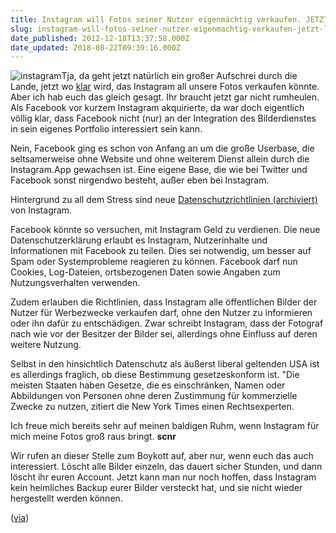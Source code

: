 ```yaml
---
title: Instagram will Fotos seiner Nutzer eigenmächtig verkaufen. JETZT LÖSCHEN!
slug: instagram-will-fotos-seiner-nutzer-eigenmachtig-verkaufen-jetzt-loschen
date_published: 2012-12-18T13:37:58.000Z
date_updated: 2018-08-22T09:39:16.000Z
---
```


![instagram](//picdump.thafaker.de/2012/08/images-100x100.jpeg)Tja, da geht jetzt natürlich ein großer Aufschrei durch die Lande, jetzt wo [klar](http://www.golem.de/news/nutzungsbedingungen-instagram-nimmt-sich-das-recht-zum-verkauf-aller-nutzerfotos-1212-96427.html) wird, das Instagram all unsere Fotos verkaufen könnte. Aber ich hab euch das gleich gesagt. Ihr braucht jetzt gar nicht rumheulen. Als Facebook vor kurzem Instagram akquirierte, da war doch eigentlich völlig klar, dass Facebook nicht (nur) an der Integration des Bilderdienstes in sein eigenes Portfolio interessiert sein kann. 

Nein, Facebook ging es schon von Anfang an um die große Userbase, die seltsamerweise ohne Website und ohne weiterem Dienst allein durch die Instagram.App gewachsen ist. Eine eigene Base, die wie bei Twitter und Facebook sonst nirgendwo besteht, außer eben bei Instagram.

Hintergrund zu all dem Stress sind neue [Datenschutzrichtlinien (archiviert)](http://web.archive.org/web/20121219003200/http://blog.instagram.com/post/38143346554/privacy-and-terms-of-service-changes-on-instagram) von Instagram.

Facebook könnte so versuchen, mit Instagram Geld zu verdienen. Die neue Datenschutzerklärung erlaubt es Instagram, Nutzerinhalte und Informationen mit Facebook zu teilen. Dies sei notwendig, um besser auf Spam oder Systemprobleme reagieren zu können. Facebook darf nun Cookies, Log-Dateien, ortsbezogenen Daten sowie Angaben zum Nutzungsverhalten verwenden.

Zudem erlauben die Richtlinien, dass Instagram alle öffentlichen Bilder der Nutzer für Werbezwecke verkaufen darf, ohne den Nutzer zu informieren oder ihn dafür zu entschädigen. Zwar schreibt Instagram, dass der Fotograf nach wie vor der Besitzer der Bilder sei, allerdings ohne Einfluss auf deren weitere Nutzung.

Selbst in den hinsichtlich Datenschutz als äußerst liberal geltenden USA ist es allerdings fraglich, ob diese Bestimmung gesetzeskonform ist. "Die meisten Staaten haben Gesetze, die es einschränken, Namen oder Abbildungen von Personen ohne deren Zustimmung für kommerzielle Zwecke zu nutzen, zitiert die New York Times einen Rechtsexperten.

Ich freue mich bereits sehr auf meinen baldigen Ruhm, wenn Instagram für mich meine Fotos groß raus bringt. **scnr**

Wir rufen an dieser Stelle zum Boykott auf, aber nur, wenn euch das auch interessiert. Löscht alle Bilder einzeln, das dauert sicher Stunden, und dann löscht ihr euren Account. Jetzt kann man nur noch hoffen, dass Instagram kein heimliches Backup eurer Bilder versteckt hat, und sie nicht wieder hergestellt werden können.

([via](http://www.sueddeutsche.de/digital/neue-datenschutzrichtlinien-instagram-will-fotos-der-nutzer-verkaufen-1.1553493))
